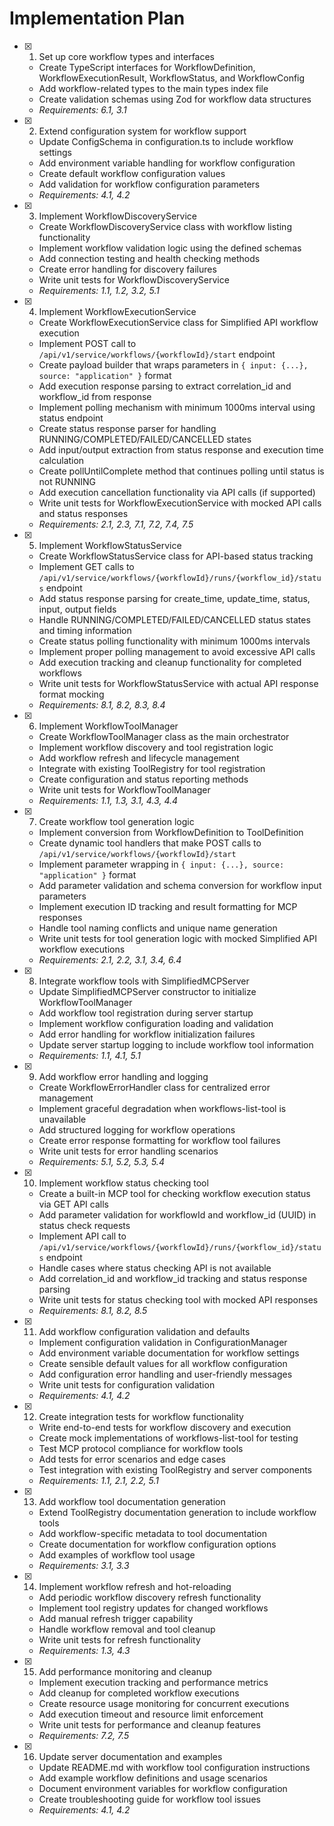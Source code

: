 # Implementation Plan

- [x] 1. Set up core workflow types and interfaces
  - Create TypeScript interfaces for WorkflowDefinition, WorkflowExecutionResult, WorkflowStatus, and WorkflowConfig
  - Add workflow-related types to the main types index file
  - Create validation schemas using Zod for workflow data structures
  - _Requirements: 6.1, 3.1_

- [x] 2. Extend configuration system for workflow support
  - Update ConfigSchema in configuration.ts to include workflow settings
  - Add environment variable handling for workflow configuration
  - Create default workflow configuration values
  - Add validation for workflow configuration parameters
  - _Requirements: 4.1, 4.2_

- [x] 3. Implement WorkflowDiscoveryService
  - Create WorkflowDiscoveryService class with workflow listing functionality
  - Implement workflow validation logic using the defined schemas
  - Add connection testing and health checking methods
  - Create error handling for discovery failures
  - Write unit tests for WorkflowDiscoveryService
  - _Requirements: 1.1, 1.2, 3.2, 5.1_

- [x] 4. Implement WorkflowExecutionService
  - Create WorkflowExecutionService class for Simplified API workflow execution
  - Implement POST call to `/api/v1/service/workflows/{workflowId}/start` endpoint
  - Create payload builder that wraps parameters in `{ input: {...}, source: "application" }` format
  - Add execution response parsing to extract correlation_id and workflow_id from response
  - Implement polling mechanism with minimum 1000ms interval using status endpoint
  - Create status response parser for handling RUNNING/COMPLETED/FAILED/CANCELLED states
  - Add input/output extraction from status response and execution time calculation
  - Create pollUntilComplete method that continues polling until status is not RUNNING
  - Add execution cancellation functionality via API calls (if supported)
  - Write unit tests for WorkflowExecutionService with mocked API calls and status responses
  - _Requirements: 2.1, 2.3, 7.1, 7.2, 7.4, 7.5_

- [x] 5. Implement WorkflowStatusService
  - Create WorkflowStatusService class for API-based status tracking
  - Implement GET calls to `/api/v1/service/workflows/{workflowId}/runs/{workflow_id}/status` endpoint
  - Add status response parsing for create_time, update_time, status, input, output fields
  - Handle RUNNING/COMPLETED/FAILED/CANCELLED status states and timing information
  - Create status polling functionality with minimum 1000ms intervals
  - Implement proper polling management to avoid excessive API calls
  - Add execution tracking and cleanup functionality for completed workflows
  - Write unit tests for WorkflowStatusService with actual API response format mocking
  - _Requirements: 8.1, 8.2, 8.3, 8.4_

- [x] 6. Implement WorkflowToolManager
  - Create WorkflowToolManager class as the main orchestrator
  - Implement workflow discovery and tool registration logic
  - Add workflow refresh and lifecycle management
  - Integrate with existing ToolRegistry for tool registration
  - Create configuration and status reporting methods
  - Write unit tests for WorkflowToolManager
  - _Requirements: 1.1, 1.3, 3.1, 4.3, 4.4_

- [x] 7. Create workflow tool generation logic
  - Implement conversion from WorkflowDefinition to ToolDefinition
  - Create dynamic tool handlers that make POST calls to `/api/v1/service/workflows/{workflowId}/start`
  - Implement parameter wrapping in `{ input: {...}, source: "application" }` format
  - Add parameter validation and schema conversion for workflow input parameters
  - Implement execution ID tracking and result formatting for MCP responses
  - Handle tool naming conflicts and unique name generation
  - Write unit tests for tool generation logic with mocked Simplified API workflow executions
  - _Requirements: 2.1, 2.2, 3.1, 3.4, 6.4_

- [x] 8. Integrate workflow tools with SimplifiedMCPServer
  - Update SimplifiedMCPServer constructor to initialize WorkflowToolManager
  - Add workflow tool registration during server startup
  - Implement workflow configuration loading and validation
  - Add error handling for workflow initialization failures
  - Update server startup logging to include workflow tool information
  - _Requirements: 1.1, 4.1, 5.1_

- [x] 9. Add workflow error handling and logging
  - Create WorkflowErrorHandler class for centralized error management
  - Implement graceful degradation when workflows-list-tool is unavailable
  - Add structured logging for workflow operations
  - Create error response formatting for workflow tool failures
  - Write unit tests for error handling scenarios
  - _Requirements: 5.1, 5.2, 5.3, 5.4_

- [x] 10. Implement workflow status checking tool
  - Create a built-in MCP tool for checking workflow execution status via GET API calls
  - Add parameter validation for workflowId and workflow_id (UUID) in status check requests
  - Implement API call to `/api/v1/service/workflows/{workflowId}/runs/{workflow_id}/status` endpoint
  - Handle cases where status checking API is not available
  - Add correlation_id and workflow_id tracking and status response parsing
  - Write unit tests for status checking tool with mocked API responses
  - _Requirements: 8.1, 8.2, 8.5_

- [x] 11. Add workflow configuration validation and defaults
  - Implement configuration validation in ConfigurationManager
  - Add environment variable documentation for workflow settings
  - Create sensible default values for all workflow configuration
  - Add configuration error handling and user-friendly messages
  - Write unit tests for configuration validation
  - _Requirements: 4.1, 4.2_

- [x] 12. Create integration tests for workflow functionality
  - Write end-to-end tests for workflow discovery and execution
  - Create mock implementations of workflows-list-tool for testing
  - Test MCP protocol compliance for workflow tools
  - Add tests for error scenarios and edge cases
  - Test integration with existing ToolRegistry and server components
  - _Requirements: 1.1, 2.1, 2.2, 5.1_

- [x] 13. Add workflow tool documentation generation
  - Extend ToolRegistry documentation generation to include workflow tools
  - Add workflow-specific metadata to tool documentation
  - Create documentation for workflow configuration options
  - Add examples of workflow tool usage
  - _Requirements: 3.1, 3.3_

- [x] 14. Implement workflow refresh and hot-reloading
  - Add periodic workflow discovery refresh functionality
  - Implement tool registry updates for changed workflows
  - Add manual refresh trigger capability
  - Handle workflow removal and tool cleanup
  - Write unit tests for refresh functionality
  - _Requirements: 1.3, 4.3_

- [x] 15. Add performance monitoring and cleanup
  - Implement execution tracking and performance metrics
  - Add cleanup for completed workflow executions
  - Create resource usage monitoring for concurrent executions
  - Add execution timeout and resource limit enforcement
  - Write unit tests for performance and cleanup features
  - _Requirements: 7.2, 7.5_

- [x] 16. Update server documentation and examples
  - Update README.md with workflow tool configuration instructions
  - Add example workflow definitions and usage scenarios
  - Document environment variables for workflow configuration
  - Create troubleshooting guide for workflow tool issues
  - _Requirements: 4.1, 4.2_